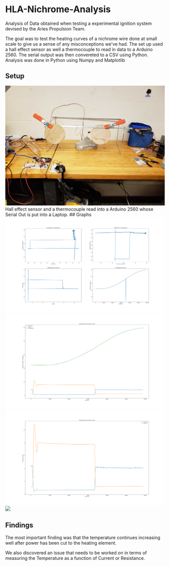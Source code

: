 # HLA-Nichrome-Analysis
Analysis of Data obtained when testing a experimental ignition system devised by the Aries Propulsion Team. 

The goal was to test the heating curves of a nichrome wire done at small scale to give us a sense of any misconceptions we've had. The set up used a hall effect sensor as well a thermocouple to read in data to a Arduino 2560. The serial output was then convereted to a CSV using Python. Analysis was done in Python using Numpy and Matplotlib

## Setup
<img src="setup.jpg">
Hall effect sensor and a thermocouple read into a Arduino 2560 whose Serial Out is put into a Laptop.
## Graphs
<img src="Figure_1.png">
<img src="RITvt.png">
<img src="RIvt.png">
<img src="Temps.pmg">


## Findings
The most important finding was that the temperature continues increasing well after power has been cut to the heating element. 

We also discovered an issue that needs to be worked on in terms of measuring the Temperature as a function of Current or Resistance. 
